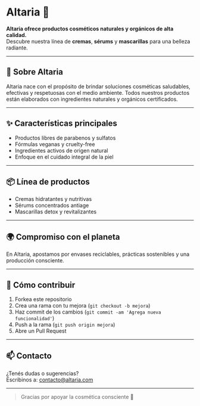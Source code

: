 # Altaria 🌿

**Altaria ofrece productos cosméticos naturales y orgánicos de alta calidad.**  
Descubre nuestra línea de **cremas**, **sérums** y **mascarillas** para una belleza radiante.

---

## 🧴 Sobre Altaria

Altaria nace con el propósito de brindar soluciones cosméticas saludables, efectivas y respetuosas con el medio ambiente. Todos nuestros productos están elaborados con ingredientes naturales y orgánicos certificados.

---

## ✨ Características principales

- Productos libres de parabenos y sulfatos  
- Fórmulas veganas y cruelty-free  
- Ingredientes activos de origen natural  
- Enfoque en el cuidado integral de la piel  

---

## 📦 Línea de productos

- Cremas hidratantes y nutritivas  
- Sérums concentrados antiage  
- Mascarillas detox y revitalizantes  

---

## 🌍 Compromiso con el planeta

En Altaria, apostamos por envases reciclables, prácticas sostenibles y una producción consciente.

---

## 🚀 Cómo contribuir

1. Forkea este repositorio  
2. Crea una rama con tu mejora (`git checkout -b mejora`)  
3. Haz commit de los cambios (`git commit -am 'Agrega nueva funcionalidad'`)  
4. Push a la rama (`git push origin mejora`)  
5. Abre un Pull Request

---

## 📫 Contacto

¿Tenés dudas o sugerencias?  
Escribinos a: [contacto@altaria.com](mailto:contacto@altaria.com)

---

> Gracias por apoyar la cosmética consciente 🌱